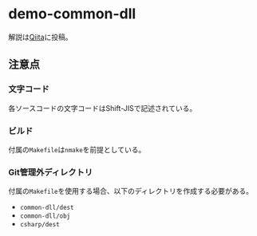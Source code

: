 # demo-common-dll

解説は[Qiita](https://qiita.com/kurukuruz/items/5fdbd1f16bbb89eabaf9)に投稿。

## 注意点

### 文字コード

各ソースコードの文字コードはShift-JISで記述されている。

### ビルド

付属の`Makefile`は`nmake`を前提としている。

### Git管理外ディレクトリ

付属の`Makefile`を使用する場合、以下のディレクトリを作成する必要がある。

- `common-dll/dest`
- `common-dll/obj`
- `csharp/dest`
